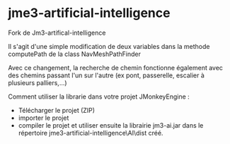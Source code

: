 # jme3-artificial-intelligence

Fork de Jm3-artifical-intelligence

Il s'agit d'une simple modification de deux variables dans la methode computePath de la class NavMeshPathFinder

Avec ce changement, la recherche de chemin fonctionne également avec des chemins passant l'un sur l'autre (ex pont, passerelle,
escalier à plusieurs palliers,...)

Comment utiliser la librarie dans votre projet JMonkeyEngine :

- Télécharger le projet (ZIP)
- importer le projet 
- compiler le projet et utiliser ensuite la librairie jm3-ai.jar dans le répertoire jme3-artificial-intelligence\AI\dist créé.



